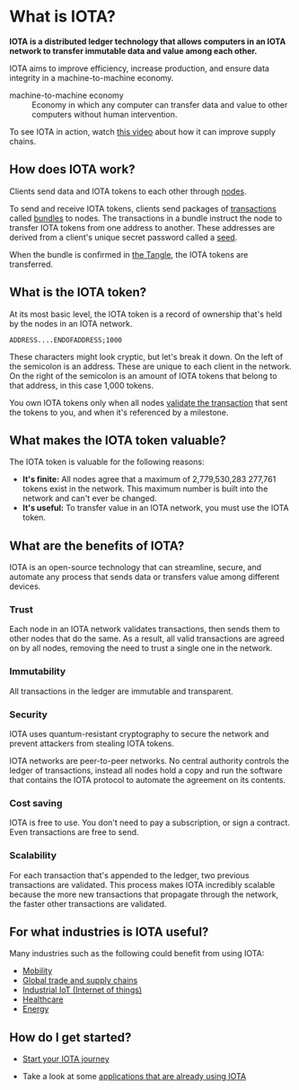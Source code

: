# What is IOTA?

**IOTA is a distributed ledger technology that allows computers in an IOTA network to transfer immutable data and value among each other.**

IOTA aims to improve efficiency, increase production, and ensure data integrity in a machine-to-machine economy.

<dl><dt>machine-to-machine economy</dt><dd>Economy in which any computer can transfer data and value to other computers without human intervention.</dd></dl>

To see IOTA in action, watch [this video](https://www.youtube.com/embed/Gr-LstcDcAw) about how it can improve supply chains.

## How does IOTA work?

Clients send data and IOTA tokens to each other through [nodes](../introduction/what-is-a-node.md).

To send and receive IOTA tokens, clients send packages of [transactions](../introduction/what-is-a-transaction.md) called [bundles](../introduction/what-is-a-bundle.md) to nodes. The transactions in a bundle instruct the node to transfer IOTA tokens from one address to another. These addresses are derived from a client's unique secret password called a [seed](../introduction/what-is-a-seed.md).

When the bundle is confirmed in [the Tangle](../introduction/what-is-the-tangle.md), the IOTA tokens are transferred.

## What is the IOTA token?

At its most basic level, the IOTA token is a record of ownership that's held by the nodes in an IOTA network.

    ADDRESS....ENDOFADDRESS;1000

These characters might look cryptic, but let's break it down. On the left of the semicolon is an address. These are unique to each client in the network. On the right of the semicolon is an amount of IOTA tokens that belong to that address, in this case 1,000 tokens.

You own IOTA tokens only when all nodes [validate the transaction](root://iri/0.1/concepts/transaction-validation.md) that sent the tokens to you, and when it's referenced by a milestone.

## What makes the IOTA token valuable?

The IOTA token is valuable for the following reasons:

* **It's finite:** All nodes agree that a maximum of 2,779,530,283 277,761 tokens exist in the network. This maximum number is built into the network and can't ever be changed.
* **It's useful:** To transfer value in an IOTA network, you must use the IOTA token. 

## What are the benefits of IOTA?

IOTA is an open-source technology that can streamline, secure, and automate any process that sends data or transfers value among different devices.

### Trust

Each node in an IOTA network validates transactions, then sends them to other nodes that do the same. As a result, all valid transactions are agreed on by all nodes, removing the need to trust a single one in the network.

### Immutability

All transactions in the ledger are immutable and transparent.

### Security

IOTA uses quantum-resistant cryptography to secure the network and prevent attackers from stealing IOTA tokens.

IOTA networks are peer-to-peer networks. No central authority controls the ledger of transactions, instead all nodes hold a copy and run the software that contains the IOTA protocol to automate the agreement on its contents.

### Cost saving

IOTA is free to use. You don't need to pay a subscription, or sign a contract. Even transactions are free to send.

### Scalability

For each transaction that's appended to the ledger, two previous transactions are validated. This process makes IOTA incredibly scalable because the more new transactions that propagate through the network, the faster other transactions are validated.

## For what industries is IOTA useful?
Many industries such as the following could benefit from using IOTA:

* [Mobility](https://www.iota.org/verticals/mobility-automotive)
* [Global trade and supply chains](https://www.iota.org/verticals/global-trade-supply-chains)
* [Industrial IoT (Internet of things)](https://www.iota.org/verticals/industrial-iot)
* [Healthcare](https://www.iota.org/verticals/ehealth)
* [Energy](https://www.iota.org/verticals/smart-energy)


## How do I get started?

* [Start your IOTA journey](../quickstart/get-started.md)

* Take a look at some [applications that are already using IOTA](../references/use-cases.md)
